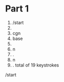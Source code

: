 # Part 1 #
1. /start
2. <enter>
3. cgn
4. base
5. <escape>
6. n
7. .
8. n
9. .
total of 19 keystrokes

/start
